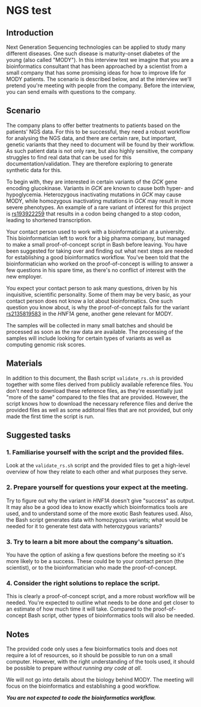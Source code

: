 # NGS test

## Introduction

Next Generation Sequencing technologies can be applied to study many
different diseases.  One such disease is maturity-onset diabetes of
the young (also called "MODY").  In this interview test we imagine
that you are a bioinformatics consultant that has been approached by a
scientist from a small company that has some promising ideas for how
to improve life for MODY patients.  The scenario is described below,
and at the interview we'll pretend you're meeting with people from the
company.  Before the interview, you can send emails with questions to
the company.


## Scenario

The company plans to offer better treatments to patients based on the
patients' NGS data.  For this to be successful, they need a robust
workflow for analysing the NGS data, and there are certain rare, but
important, genetic variants that they need to document will be found
by their workflow.  As such patient data is not only rare, but also
highly sensitive, the company struggles to find real data that can be
used for this documentation/validation.  They are therefore exploring
to generate synthetic data for this.

To begin with, they are interested in certain variants of the *GCK*
gene encoding glucokinase.  Variants in *GCK* are known to cause both
hyper- and hypoglycemia.  Heterozygous inactivating mutations in *GCK*
may cause MODY, while homozygous inactivating mutations in *GCK* may
result in more severe phenotypes.  An example of a rare variant of
interest for this project is [rs193922259][1] that results in a codon
being changed to a stop codon, leading to shortened transcription.

[1]: https://www.ncbi.nlm.nih.gov/snp/rs193922259

Your contact person used to work with a bioinformatician at a
university.  This bioinformatician left to work for a big pharma
company, but managed to make a small proof-of-concept script in Bash
before leaving.  You have been suggested for taking over and finding
out what next steps are needed for establishing a good bioinformatics
workflow.  You've been told that the bioinformatician who worked on
the proof-of-concept is willing to answer a few questions in his spare
time, as there's no conflict of interest with the new employer.

You expect your contact person to ask many questions, driven by his
inquisitive, scientific personality.  Some of them may be very basic,
as your contact person does not know a lot about bioinformatics.  One
such question you know about, is why the proof-of-concept fails for the
variant [rs2135819583][2] in the *HNF1A* gene, another gene relevant
for MODY.

[2]: https://www.ncbi.nlm.nih.gov/snp/rs2135819583

The samples will be collected in many small batches and should be
processed as soon as the raw data are available.  The processing of
the samples will include looking for certain types of variants as well
as computing genomic risk scores.


## Materials

In addition to this document, the Bash script `validate_rs.sh` is
provided together with some files derived from publicly available
reference files.  You don't need to download these reference files, as
they're essentially just "more of the same" compared to the files that
are provided.  However, the script knows how to download the necessary
reference files and derive the provided files as well as some
additonal files that are not provided, but only made the first time
the script is run.


## Suggested tasks

### 1. Familiarise yourself with the script and the provided files.

Look at the `validate_rs.sh` script and the provided files to get a
high-level overview of how they relate to each other and what purposes
they serve.

### 2. Prepare yourself for questions your expect at the meeting.

Try to figure out why the variant in *HNF1A* doesn't give "success" as
output.  It may also be a good idea to know exactly which
bioinformatics tools are used, and to understand some of the more
exotic Bash features used.  Also, the Bash script generates data with
homozygous variants; what would be needed for it to generate test data
with heterozygous variants?

### 3. Try to learn a bit more about the company's situation.

You have the option of asking a few questions before the meeting so
it's more likely to be a success. These could be to your contact
person (the scientist), or to the bioinformatician who made the
proof-of-concept.

### 4. Consider the right solutions to replace the script.

This is clearly a proof-of-concept script, and a more robust workflow
will be needed.  You're expected to outline what needs to be done and
get closer to an estimate of how much time it will take.  Compared to
the proof-of-concept Bash script, other types of bioinformatics tools
will also be needed.


## Notes

The provided code only uses a few bioinformatics tools and does not
require a lot of resources, so it should be possible to run on a small
computer.  However, with the right understanding of the tools used, it
should be possible to prepare *without running any code at all*.

We will not go into details about the biology behind MODY. The meeting
will focus on the bioinformatics and establishing a good workflow.

***You are not expected to code the bioinformatics workflow.***
